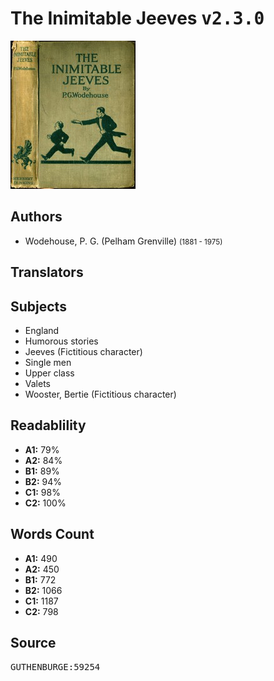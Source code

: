 # The Inimitable Jeeves <kbd>v2.3.0</kbd>

![](./cover.medium.jpg "")

## Authors


 - Wodehouse, P. G. (Pelham Grenville) <small>(1881 - 1975)</small>

## Translators



## Subjects


 - England
 - Humorous stories
 - Jeeves (Fictitious character)
 - Single men
 - Upper class
 - Valets
 - Wooster, Bertie (Fictitious character)

## Readablility


 - **A1:** 79%
 - **A2:** 84%
 - **B1:** 89%
 - **B2:** 94%
 - **C1:** 98%
 - **C2:** 100%

## Words Count


 - **A1:** 490
 - **A2:** 450
 - **B1:** 772
 - **B2:** 1066
 - **C1:** 1187
 - **C2:** 798

## Source


<kbd>GUTHENBURGE:59254</kbd>
